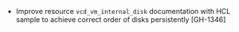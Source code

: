 * Improve resource `vcd_vm_internal_disk` documentation with HCL sample to  achieve correct order of
  disks persistently [GH-1346]
